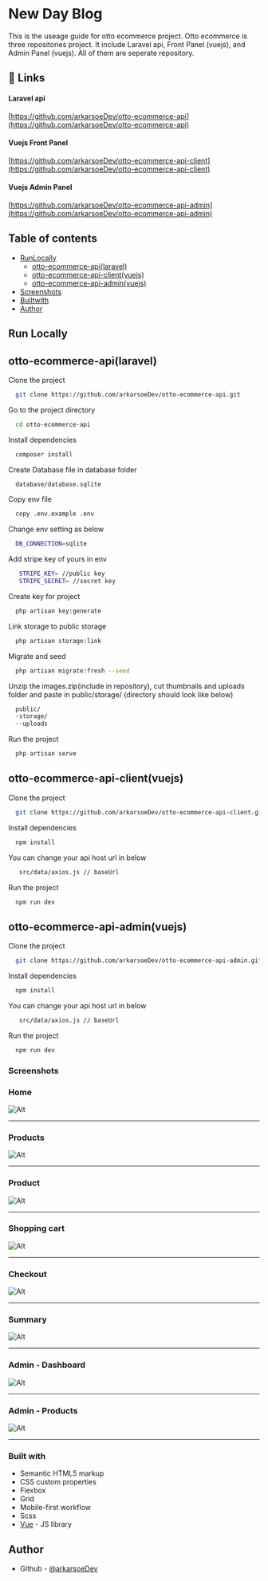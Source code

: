 # New Day Blog

This is the useage guide for otto ecommerce project. Otto ecommerce is three repositories project.
It include Laravel api, Front Panel (vuejs), and Admin Panel (vuejs). All of them are seperate repository.

## 🔗 Links

#### Laravel api
[https://github.com/arkarsoeDev/otto-ecommerce-api](https://github.com/arkarsoeDev/otto-ecommerce-api)
#### Vuejs Front Panel
[https://github.com/arkarsoeDev/otto-ecommerce-api-client](https://github.com/arkarsoeDev/otto-ecommerce-api-client)
#### Vuejs Admin Panel
[https://github.com/arkarsoeDev/otto-ecommerce-api-admin](https://github.com/arkarsoeDev/otto-ecommerce-api-admin)

## Table of contents

- [RunLocally](#run-locally)
   - [otto-ecommerce-api(laravel)](#otto-ecommerce-apilaravel)
   - [otto-ecommerce-api-client(vuejs)](#otto-ecommerce-api-clientvuejs)
   - [otto-ecommerce-api-admin(vuejs)](#otto-ecommerce-api-adminvuejs)
- [Screenshots](#screenshots)
- [Builtwith](#built-with)
- [Author](#author)

## Run Locally

## otto-ecommerce-api(laravel)

Clone the project

```bash
  git clone https://github.com/arkarsoeDev/otto-ecommerce-api.git
```

Go to the project directory

```bash
  cd otto-ecommerce-api
```

Install dependencies

```bash
  composer install
```

Create Database file in database folder

```bash
  database/database.sqlite
```

Copy env file

```bash
  copy .env.example .env
```

Change env setting as below

```bash
  DB_CONNECTION=sqlite
```

Add stripe key of yours in env

```bash
   STRIPE_KEY= //public key
   STRIPE_SECRET= //secret key
```

Create key for project

```bash
  php artisan key:generate
```

Link storage to public storage

```bash
  php artisan storage:link
```

Migrate and seed

```bash
  php artisan migrate:fresh --seed
```

Unzip the images.zip(include in repository), cut thumbnails and uploads folder and paste in public/storage/
(directory should look like below)

```bash
  public/
  -storage/
  --uploads
```

Run the project

```bash
  php artisan serve
```

## otto-ecommerce-api-client(vuejs)

Clone the project

```bash
  git clone https://github.com/arkarsoeDev/otto-ecommerce-api-client.git
```

Install dependencies

```bash
  npm install
```

You can change your api host url in below

```bash
   src/data/axios.js // baseUrl
```

Run the project

```bash
  npm run dev
```

## otto-ecommerce-api-admin(vuejs)

Clone the project

```bash
  git clone https://github.com/arkarsoeDev/otto-ecommerce-api-admin.git
```

Install dependencies

```bash
  npm install
```

You can change your api host url in below

```bash
   src/data/axios.js // baseUrl
```

Run the project

```bash
  npm run dev
```

### Screenshots

### Home

![Alt](/screenshots/front-home.png "Home")

_______________________________________________________________

### Products

![Alt](/screenshots/front-products.png "Products")

_______________________________________________________________

### Product

![Alt](/screenshots/front-product.png "Product")

_______________________________________________________________


### Shopping cart

![Alt](/screenshots/front-shopping-cart.png "Shopping cart")

_______________________________________________________________

### Checkout

![Alt](/screenshots/front-checkout.png "Checkout")

_______________________________________________________________

### Summary

![Alt](/screenshots/front-summary.png "Summary")

_______________________________________________________________

### Admin - Dashboard

![Alt](/screenshots/admin-dashboard.png "Admin - Dashboard")

_______________________________________________________________

### Admin - Products

![Alt](/screenshots/admin-products.png "Admin - Products")

_______________________________________________________________

### Built with

- Semantic HTML5 markup
- CSS custom properties
- Flexbox
- Grid
- Mobile-first workflow
- Scss
- [Vue](https://vuejs.org/) - JS library

## Author

- Github - [@arkarsoeDev](https://github.com/arkarsoeDev)